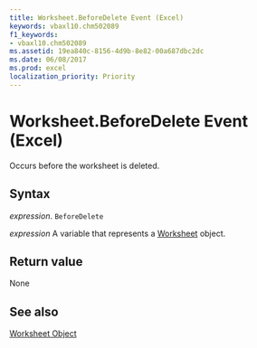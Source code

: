 ```yaml
---
title: Worksheet.BeforeDelete Event (Excel)
keywords: vbaxl10.chm502089
f1_keywords:
- vbaxl10.chm502089
ms.assetid: 19ea840c-8156-4d9b-8e82-00a687dbc2dc
ms.date: 06/08/2017
ms.prod: excel
localization_priority: Priority
---
```



# Worksheet.BeforeDelete Event (Excel)

Occurs before the worksheet is deleted.


## Syntax

_expression_. `BeforeDelete`

_expression_ A variable that represents a [Worksheet](./Excel.Worksheet.md) object.


## Return value

None


## See also


[Worksheet Object](Excel.Worksheet.md)

